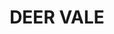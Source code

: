 ---
lastmod: '2025-04-06T06:05:20+00:00'
latitude: -30.329085
layout: suburb
longitude: 152.621062
postcode: '2453'
state: NSW
title: DEER VALE
url: /nsw/deer-vale/
---